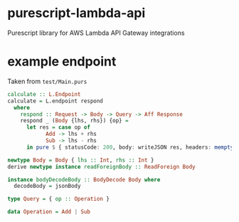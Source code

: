 # purescript-lambda-api
Purescript library for AWS Lambda API Gateway integrations

# example endpoint
Taken from `test/Main.purs`
```purescript
calculate :: L.Endpoint
calculate = L.endpoint respond
  where
    respond :: Request -> Body -> Query -> Aff Response
    respond _ (Body {lhs, rhs}) {op} =
      let res = case op of
            Add -> lhs + rhs
            Sub -> lhs - rhs
      in pure $ { statusCode: 200, body: writeJSON res, headers: mempty }

newtype Body = Body { lhs :: Int, rhs :: Int }
derive newtype instance readForeignBody :: ReadForeign Body

instance bodyDecodeBody :: BodyDecode Body where
  decodeBody = jsonBody

type Query = { op :: Operation }

data Operation = Add | Sub
```
